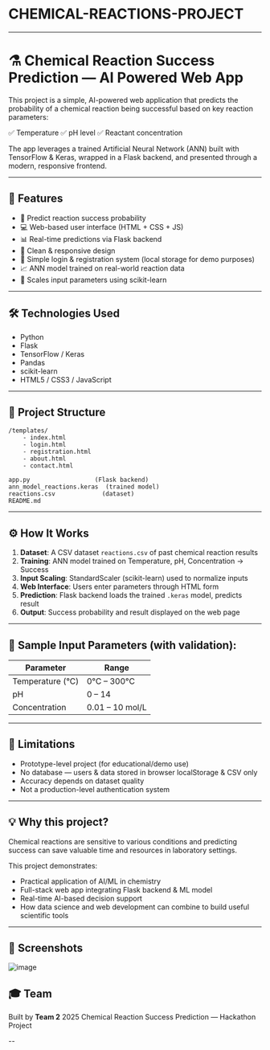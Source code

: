 # CHEMICAL-REACTIONS-PROJECT

---

# ⚗️ Chemical Reaction Success Prediction — AI Powered Web App

This project is a simple, AI-powered web application that predicts the probability of a chemical reaction being successful based on key reaction parameters:

✅ Temperature
✅ pH level
✅ Reactant concentration

The app leverages a trained Artificial Neural Network (ANN) built with TensorFlow & Keras, wrapped in a Flask backend, and presented through a modern, responsive frontend.

---

## 🚀 Features

* 🧪 Predict reaction success probability
* 💻 Web-based user interface (HTML + CSS + JS)
* 📊 Real-time predictions via Flask backend
* 🎨 Clean & responsive design
* 🔐 Simple login & registration system (local storage for demo purposes)
* 📈 ANN model trained on real-world reaction data
* 🧠 Scales input parameters using scikit-learn

---

## 🛠️ Technologies Used

* Python
* Flask
* TensorFlow / Keras
* Pandas
* scikit-learn
* HTML5 / CSS3 / JavaScript

---

## 📂 Project Structure

```
/templates/
    - index.html
    - login.html
    - registration.html
    - about.html
    - contact.html
    
app.py                  (Flask backend)
ann_model_reactions.keras  (trained model)
reactions.csv             (dataset)
README.md
```

---

## ⚙️ How It Works

1. **Dataset**: A CSV dataset `reactions.csv` of past chemical reaction results
2. **Training**: ANN model trained on Temperature, pH, Concentration → Success
3. **Input Scaling**: StandardScaler (scikit-learn) used to normalize inputs
4. **Web Interface**: Users enter parameters through HTML form
5. **Prediction**: Flask backend loads the trained `.keras` model, predicts result
6. **Output**: Success probability and result displayed on the web page

---

## 🧪 Sample Input Parameters (with validation):

| Parameter        | Range           |
| ---------------- | --------------- |
| Temperature (°C) | 0°C – 300°C     |
| pH               | 0 – 14          |
| Concentration    | 0.01 – 10 mol/L |

---

## 🚧 Limitations

* Prototype-level project (for educational/demo use)
* No database — users & data stored in browser localStorage & CSV only
* Accuracy depends on dataset quality
* Not a production-level authentication system

---

## 💡 Why this project?

Chemical reactions are sensitive to various conditions and predicting success can save valuable time and resources in laboratory settings.

This project demonstrates:

* Practical application of AI/ML in chemistry
* Full-stack web app integrating Flask backend & ML model
* Real-time AI-based decision support
* How data science and web development can combine to build useful scientific tools

---

## 📸 Screenshots

![image](https://github.com/user-attachments/assets/3bfd2990-d8a4-429e-a928-bca80c1c7ecd)



## 🎓 Team

Built by **Team 2**
2025 Chemical Reaction Success Prediction — Hackathon Project

--
